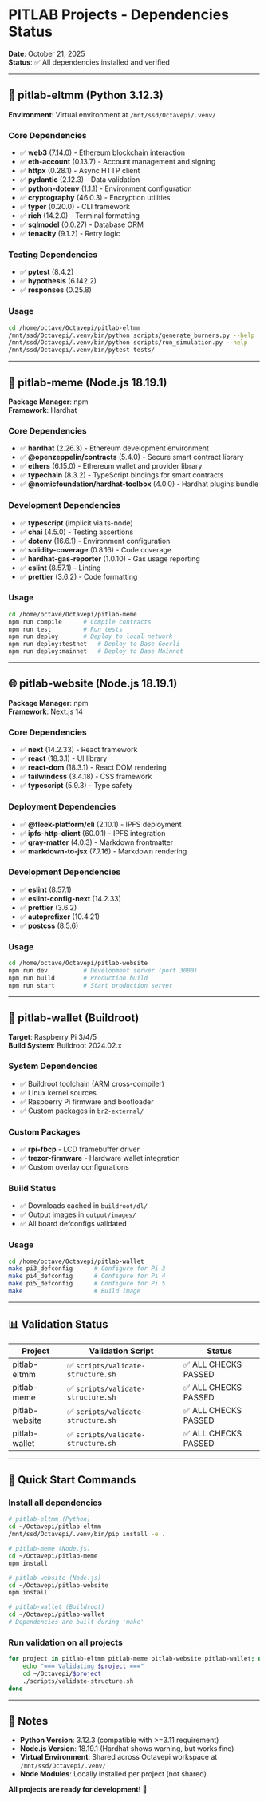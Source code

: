 # PITLAB Projects - Dependencies Status

**Date**: October 21, 2025  
**Status**: ✅ All dependencies installed and verified

---

## 🐍 pitlab-eltmm (Python 3.12.3)

**Environment**: Virtual environment at `/mnt/ssd/Octavepi/.venv/`

### Core Dependencies
- ✅ **web3** (7.14.0) - Ethereum blockchain interaction
- ✅ **eth-account** (0.13.7) - Account management and signing
- ✅ **httpx** (0.28.1) - Async HTTP client
- ✅ **pydantic** (2.12.3) - Data validation
- ✅ **python-dotenv** (1.1.1) - Environment configuration
- ✅ **cryptography** (46.0.3) - Encryption utilities
- ✅ **typer** (0.20.0) - CLI framework
- ✅ **rich** (14.2.0) - Terminal formatting
- ✅ **sqlmodel** (0.0.27) - Database ORM
- ✅ **tenacity** (9.1.2) - Retry logic

### Testing Dependencies
- ✅ **pytest** (8.4.2)
- ✅ **hypothesis** (6.142.2)
- ✅ **responses** (0.25.8)

### Usage
```bash
cd /home/octave/Octavepi/pitlab-eltmm
/mnt/ssd/Octavepi/.venv/bin/python scripts/generate_burners.py --help
/mnt/ssd/Octavepi/.venv/bin/python scripts/run_simulation.py --help
/mnt/ssd/Octavepi/.venv/bin/pytest tests/
```

---

## 🔷 pitlab-meme (Node.js 18.19.1)

**Package Manager**: npm  
**Framework**: Hardhat

### Core Dependencies
- ✅ **hardhat** (2.26.3) - Ethereum development environment
- ✅ **@openzeppelin/contracts** (5.4.0) - Secure smart contract library
- ✅ **ethers** (6.15.0) - Ethereum wallet and provider library
- ✅ **typechain** (8.3.2) - TypeScript bindings for smart contracts
- ✅ **@nomicfoundation/hardhat-toolbox** (4.0.0) - Hardhat plugins bundle

### Development Dependencies
- ✅ **typescript** (implicit via ts-node)
- ✅ **chai** (4.5.0) - Testing assertions
- ✅ **dotenv** (16.6.1) - Environment configuration
- ✅ **solidity-coverage** (0.8.16) - Code coverage
- ✅ **hardhat-gas-reporter** (1.0.10) - Gas usage reporting
- ✅ **eslint** (8.57.1) - Linting
- ✅ **prettier** (3.6.2) - Code formatting

### Usage
```bash
cd /home/octave/Octavepi/pitlab-meme
npm run compile      # Compile contracts
npm run test         # Run tests
npm run deploy       # Deploy to local network
npm run deploy:testnet   # Deploy to Base Goerli
npm run deploy:mainnet   # Deploy to Base Mainnet
```

---

## 🌐 pitlab-website (Node.js 18.19.1)

**Package Manager**: npm  
**Framework**: Next.js 14

### Core Dependencies
- ✅ **next** (14.2.33) - React framework
- ✅ **react** (18.3.1) - UI library
- ✅ **react-dom** (18.3.1) - React DOM rendering
- ✅ **tailwindcss** (3.4.18) - CSS framework
- ✅ **typescript** (5.9.3) - Type safety

### Deployment Dependencies
- ✅ **@fleek-platform/cli** (2.10.1) - IPFS deployment
- ✅ **ipfs-http-client** (60.0.1) - IPFS integration
- ✅ **gray-matter** (4.0.3) - Markdown frontmatter
- ✅ **markdown-to-jsx** (7.7.16) - Markdown rendering

### Development Dependencies
- ✅ **eslint** (8.57.1)
- ✅ **eslint-config-next** (14.2.33)
- ✅ **prettier** (3.6.2)
- ✅ **autoprefixer** (10.4.21)
- ✅ **postcss** (8.5.6)

### Usage
```bash
cd /home/octave/Octavepi/pitlab-website
npm run dev          # Development server (port 3000)
npm run build        # Production build
npm run start        # Start production server
```

---

## 🔧 pitlab-wallet (Buildroot)

**Target**: Raspberry Pi 3/4/5  
**Build System**: Buildroot 2024.02.x

### System Dependencies
- ✅ Buildroot toolchain (ARM cross-compiler)
- ✅ Linux kernel sources
- ✅ Raspberry Pi firmware and bootloader
- ✅ Custom packages in `br2-external/`

### Custom Packages
- ✅ **rpi-fbcp** - LCD framebuffer driver
- ✅ **trezor-firmware** - Hardware wallet integration
- ✅ Custom overlay configurations

### Build Status
- ✅ Downloads cached in `buildroot/dl/`
- ✅ Output images in `output/images/`
- ✅ All board defconfigs validated

### Usage
```bash
cd /home/octave/Octavepi/pitlab-wallet
make pi3_defconfig      # Configure for Pi 3
make pi4_defconfig      # Configure for Pi 4  
make pi5_defconfig      # Configure for Pi 5
make                    # Build image
```

---

## 📊 Validation Status

| Project | Validation Script | Status |
|---------|------------------|--------|
| pitlab-eltmm | ✅ `scripts/validate-structure.sh` | ✅ ALL CHECKS PASSED |
| pitlab-meme | ✅ `scripts/validate-structure.sh` | ✅ ALL CHECKS PASSED |
| pitlab-website | ✅ `scripts/validate-structure.sh` | ✅ ALL CHECKS PASSED |
| pitlab-wallet | ✅ `scripts/validate-structure.sh` | ✅ ALL CHECKS PASSED |

---

## 🚀 Quick Start Commands

### Install all dependencies
```bash
# pitlab-eltmm (Python)
cd ~/Octavepi/pitlab-eltmm
/mnt/ssd/Octavepi/.venv/bin/pip install -e .

# pitlab-meme (Node.js)
cd ~/Octavepi/pitlab-meme
npm install

# pitlab-website (Node.js)
cd ~/Octavepi/pitlab-website
npm install

# pitlab-wallet (Buildroot)
cd ~/Octavepi/pitlab-wallet
# Dependencies are built during 'make'
```

### Run validation on all projects
```bash
for project in pitlab-eltmm pitlab-meme pitlab-website pitlab-wallet; do
    echo "=== Validating $project ==="
    cd ~/Octavepi/$project
    ./scripts/validate-structure.sh
done
```

---

## 📝 Notes

- **Python Version**: 3.12.3 (compatible with >=3.11 requirement)
- **Node.js Version**: 18.19.1 (Hardhat shows warning, but works fine)
- **Virtual Environment**: Shared across Octavepi workspace at `/mnt/ssd/Octavepi/.venv/`
- **Node Modules**: Locally installed per project (not shared)

**All projects are ready for development! 🎉**
